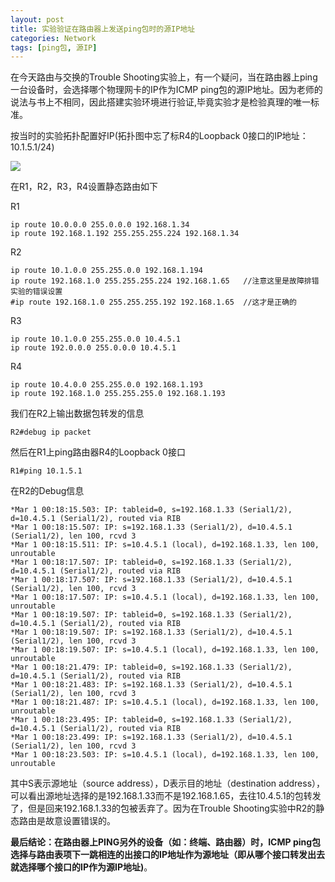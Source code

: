 ```yaml
---
layout: post
title: 实验验证在路由器上发送ping包时的源IP地址
categories: Network
tags: [ping包, 源IP]
---
```


在今天路由与交换的Trouble Shooting实验上，有一个疑问，当在路由器上ping一台设备时，会选择哪个物理网卡的IP作为ICMP ping包的源IP地址。因为老师的说法与书上不相同，因此搭建实验环境进行验证,毕竟实验才是检验真理的唯一标准。

按当时的实验拓扑配置好IP(拓扑图中忘了标R4的Loopback 0接口的IP地址：10.1.5.1/24)

![](http://songtl.com/wp-content/uploads/2012/09/Screenshot-09102012-101540-PM.png)

在R1，R2，R3，R4设置静态路由如下

R1

    ip route 10.0.0.0 255.0.0.0 192.168.1.34
    ip route 192.168.1.192 255.255.255.224 192.168.1.34

R2

    ip route 10.1.0.0 255.255.0.0 192.168.1.194
    ip route 192.168.1.0 255.255.255.224 192.168.1.65   //注意这里是故障排错实验的错误设置
    #ip route 192.168.1.0 255.255.255.192 192.168.1.65  //这才是正确的

R3

    ip route 10.1.0.0 255.255.0.0 10.4.5.1
    ip route 192.0.0.0 255.0.0.0 10.4.5.1

R4

    ip route 10.4.0.0 255.255.0.0 192.168.1.193
    ip route 192.168.1.0 255.255.255.0 192.168.1.193

我们在R2上输出数据包转发的信息

    R2#debug ip packet

然后在R1上ping路由器R4的Loopback 0接口

    R1#ping 10.1.5.1

在R2的Debug信息

	*Mar 1 00:18:15.503: IP: tableid=0, s=192.168.1.33 (Serial1/2), d=10.4.5.1 (Serial1/2), routed via RIB  
	*Mar 1 00:18:15.507: IP: s=192.168.1.33 (Serial1/2), d=10.4.5.1 (Serial1/2), len 100, rcvd 3  
	*Mar 1 00:18:15.511: IP: s=10.4.5.1 (local), d=192.168.1.33, len 100, unroutable  
	*Mar 1 00:18:17.507: IP: tableid=0, s=192.168.1.33 (Serial1/2), d=10.4.5.1 (Serial1/2), routed via RIB  
	*Mar 1 00:18:17.507: IP: s=192.168.1.33 (Serial1/2), d=10.4.5.1 (Serial1/2), len 100, rcvd 3  
	*Mar 1 00:18:17.507: IP: s=10.4.5.1 (local), d=192.168.1.33, len 100, unroutable  
	*Mar 1 00:18:19.507: IP: tableid=0, s=192.168.1.33 (Serial1/2), d=10.4.5.1 (Serial1/2), routed via RIB  
	*Mar 1 00:18:19.507: IP: s=192.168.1.33 (Serial1/2), d=10.4.5.1 (Serial1/2), len 100, rcvd 3  
	*Mar 1 00:18:19.507: IP: s=10.4.5.1 (local), d=192.168.1.33, len 100, unroutable  
	*Mar 1 00:18:21.479: IP: tableid=0, s=192.168.1.33 (Serial1/2), d=10.4.5.1 (Serial1/2), routed via RIB  
	*Mar 1 00:18:21.483: IP: s=192.168.1.33 (Serial1/2), d=10.4.5.1 (Serial1/2), len 100, rcvd 3  
	*Mar 1 00:18:21.487: IP: s=10.4.5.1 (local), d=192.168.1.33, len 100, unroutable  
	*Mar 1 00:18:23.495: IP: tableid=0, s=192.168.1.33 (Serial1/2), d=10.4.5.1 (Serial1/2), routed via RIB  
	*Mar 1 00:18:23.499: IP: s=192.168.1.33 (Serial1/2), d=10.4.5.1 (Serial1/2), len 100, rcvd 3  
	*Mar 1 00:18:23.503: IP: s=10.4.5.1 (local), d=192.168.1.33, len 100, unroutable  

其中S表示源地址（source address），D表示目的地址（destination address），可以看出源地址选择的是192.168.1.33而不是192.168.1.65，去往10.4.5.1的包转发了，但是回来192.168.1.33的包被丢弃了。因为在Trouble Shooting实验中R2的静态路由是故意设置错误的。

**最后结论：在路由器上PING另外的设备（如：终端、路由器）时，ICMP ping包选择与路由表项下一跳相连的出接口的IP地址作为源地址（即从哪个接口转发出去就选择哪个接口的IP作为源IP地址)**。
